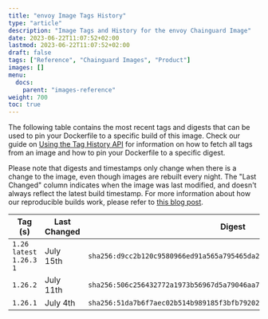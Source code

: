 ```yaml
---
title: "envoy Image Tags History"
type: "article"
description: "Image Tags and History for the envoy Chainguard Image"
date: 2023-06-22T11:07:52+02:00
lastmod: 2023-06-22T11:07:52+02:00
draft: false
tags: ["Reference", "Chainguard Images", "Product"]
images: []
menu:
  docs:
    parent: "images-reference"
weight: 700
toc: true
---
```


The following table contains the most recent tags and digests that can be used to pin your Dockerfile to a specific build of this image. Check our guide on [Using the Tag History API](/chainguard/chainguard-images/using-the-tag-history-api/) for information on how to fetch all tags from an image and how to pin your Dockerfile to a specific digest.

Please note that digests and timestamps only change when there is a change to the image, even though images are rebuilt every night. The "Last Changed" column indicates when the image was last modified, and doesn't always reflect the latest build timestamp. For more information about how our reproducible builds work, please refer to [this blog post](https://www.chainguard.dev/unchained/reproducing-chainguards-reproducible-image-builds).

| Tag (s)                       | Last Changed | Digest                                                                    |
|-------------------------------|--------------|---------------------------------------------------------------------------|
|  `1.26` `latest` `1.26.3` `1` | July 15th    | `sha256:d9cc2b120c9580966ed91a565a795465da2efe8ca1f5c27e534f1e062cc4efee` |
|  `1.26.2`                     | July 11th    | `sha256:506c256432772a1973b56967d5a79046aa7cd855adc54a15d663740ff7fbe1f7` |
|  `1.26.1`                     | July 4th     | `sha256:51da7b6f7aec02b514b989185f3bfb792027cb5502c709cffd9e3efcc69cb9d7` |
